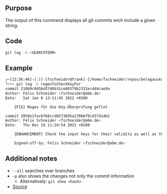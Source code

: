 ## Purpose

The output of this command displays all git commits wich include a given string.

## Code

```bash
git log -G <SEARCHTERM>
```

## Example

```bash
┌─[12:56:46]-[:)]-[fschneider@frank]-[/home/fschneider/repos/belegauskunft/ (master)]
└──> git log -G regexToCheckKeyFor
commit 210b9c0d5bd37d6b31ce80379b2332ec4d4cae9a
Author: Felix Schneider <fschneider@abm.de>
Date:   Sat Jan 8 13:11:45 2022 +0100

    {FIX} Regex für die Key-Überprüfung gefixt

commit 3959e1fac6f68ccd6573695a170bbf9cd37414b2
Author: Felix Schneider <fschneider@abm.de>
Date:   Thu Dec 16 11:24:54 2021 +0100

    {ENHANCEMENT} Check the input keys for their validity as well as their values

    Signed-off-by: Felix Schneider <fschneider@abm.de>
```

## Additional notes

- `--all` searches over branches
- `-p` also shows the changes not only the commit information
  - Alternatively: `git show <hash>`
- [Source](https://stackoverflow.com/a/4472267)